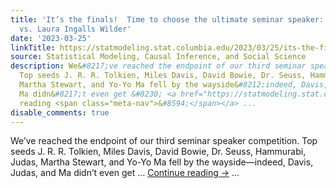 ```yaml
---
title: 'It’s the finals!  Time to choose the ultimate seminar speaker:  Beverly Cleary
  vs. Laura Ingalls Wilder'
date: '2023-03-25'
linkTitle: https://statmodeling.stat.columbia.edu/2023/03/25/its-the-finals-time-to-choose-the-ultimate-seminar-speaker-beverly-cleary-vs-laura-ingalls-wilder/
source: Statistical Modeling, Causal Inference, and Social Science
description: We&#8217;ve reached the endpoint of our third seminar speaker competition.
  Top seeds J. R. R. Tolkien, Miles Davis, David Bowie, Dr. Seuss, Hammurabi, Judas,
  Martha Stewart, and Yo-Yo Ma fell by the wayside&#8212;indeed, Davis, Judas, and
  Ma didn&#8217;t even get &#8230; <a href="https://statmodeling.stat.columbia.edu/2023/03/25/its-the-finals-time-to-choose-the-ultimate-seminar-speaker-beverly-cleary-vs-laura-ingalls-wilder/">Continue
  reading <span class="meta-nav">&#8594;</span></a> ...
disable_comments: true
---
```

We&#8217;ve reached the endpoint of our third seminar speaker competition. Top seeds J. R. R. Tolkien, Miles Davis, David Bowie, Dr. Seuss, Hammurabi, Judas, Martha Stewart, and Yo-Yo Ma fell by the wayside&#8212;indeed, Davis, Judas, and Ma didn&#8217;t even get &#8230; <a href="https://statmodeling.stat.columbia.edu/2023/03/25/its-the-finals-time-to-choose-the-ultimate-seminar-speaker-beverly-cleary-vs-laura-ingalls-wilder/">Continue reading <span class="meta-nav">&#8594;</span></a> ...